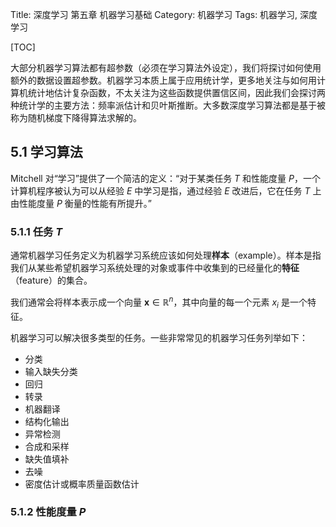 Title: 深度学习 第五章 机器学习基础
Category: 机器学习
Tags: 机器学习, 深度学习

[TOC]

大部分机器学习算法都有超参数（必须在学习算法外设定），我们将探讨如何使用额外的数据设置超参数。机器学习本质上属于应用统计学，更多地关注与如何用计算机统计地估计复杂函数，不太关注为这些函数提供置信区间，因此我们会探讨两种统计学的主要方法：频率派估计和贝叶斯推断。大多数深度学习算法都是基于被称为随机梯度下降得算法求解的。

## 5.1 学习算法

Mitchell 对“学习”提供了一个简洁的定义：“对于某类任务 $T$ 和性能度量 $P$，一个计算机程序被认为可以从经验 $E$ 中学习是指，通过经验 $E$ 改进后，它在任务 $T$ 上由性能度量 $P$ 衡量的性能有所提升。”

### 5.1.1 任务 $T$

通常机器学习任务定义为机器学习系统应该如何处理**样本**（example）。样本是指我们从某些希望机器学习系统处理的对象或事件中收集到的已经量化的**特征**（feature）的集合。

我们通常会将样本表示成一个向量 $\boldsymbol x\in\mathbb{R}^n$，其中向量的每一个元素 $x_i$ 是一个特征。

机器学习可以解决很多类型的任务。一些非常常见的机器学习任务列举如下：

- 分类
- 输入缺失分类
- 回归
- 转录
- 机器翻译
- 结构化输出
- 异常检测
- 合成和采样
- 缺失值填补
- 去噪
- 密度估计或概率质量函数估计

### 5.1.2 性能度量 $P$
